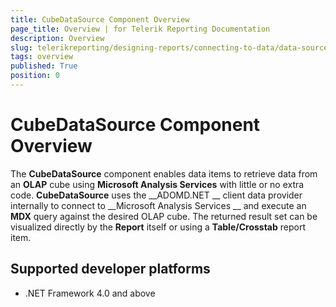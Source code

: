 ```yaml
---
title: CubeDataSource Component Overview
page_title: Overview | for Telerik Reporting Documentation
description: Overview
slug: telerikreporting/designing-reports/connecting-to-data/data-source-components/cubedatasource-component/overview
tags: overview
published: True
position: 0
---
```


# CubeDataSource Component Overview



The __CubeDataSource__ component enables data items to retrieve data from an
				__OLAP__ cube using __Microsoft Analysis Services__ with
				little or no extra code. __CubeDataSource__ uses the __ADOMD.NET
				__ client data provider internally to connect to __Microsoft Analysis Services
				__ and execute an __MDX__ query against the desired OLAP cube.
				The returned result set can be visualized directly by the __Report__ itself
				or using a __Table/Crosstab__ report item.
			

## Supported developer platforms

* .NET Framework 4.0 and above
            
